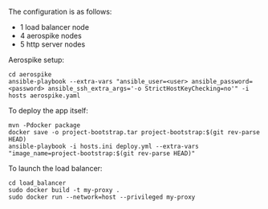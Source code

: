The configuration is as follows:
- 1 load balancer node
- 4 aerospike nodes
- 5 http server nodes

Aerospike setup:
```
cd aerospike
ansible-playbook --extra-vars "ansible_user=<user> ansible_password=<password> ansible_ssh_extra_args='-o StrictHostKeyChecking=no'" -i hosts aerospike.yaml
```

To deploy the app itself:
```
mvn -Pdocker package
docker save -o project-bootstrap.tar project-bootstrap:$(git rev-parse HEAD)
ansible-playbook -i hosts.ini deploy.yml --extra-vars "image_name=project-bootstrap:$(git rev-parse HEAD)"
```

To launch the load balancer:
```
cd load_balancer
sudo docker build -t my-proxy .
sudo docker run --network=host --privileged my-proxy
```
